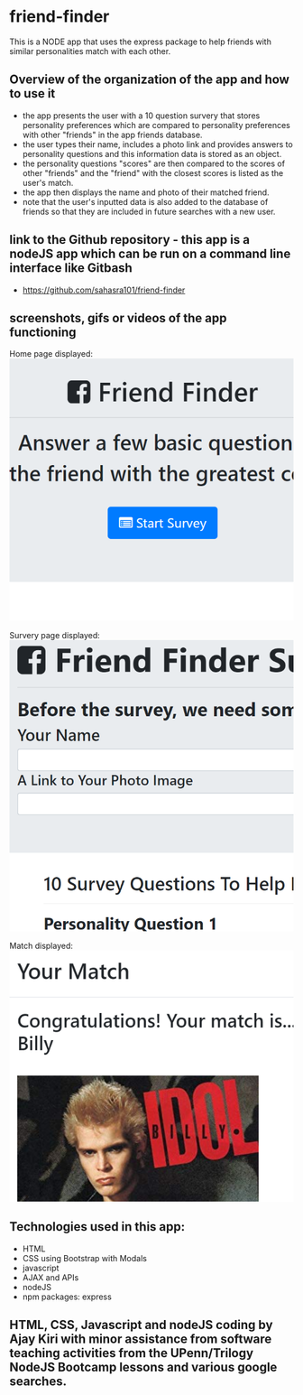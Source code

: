 # friend-finder
This is a NODE app that uses the express package to help friends with similar personalities match with each other.

## Overview of the organization of the app and how to use it
* the app presents the user with a 10 question survery that stores personality preferences which are compared to personality preferences with other "friends" in the app friends database.
* the user types their name, includes a photo link and provides answers to personality questions and this information data is stored as an object.  
* the personality questions "scores" are then compared to the scores of other "friends" and the "friend" with the closest scores is listed as the user's match. 
* the app then displays the name and photo of their matched friend. 
* note that the user's inputted data is also added to the database of friends so that they are included in future searches with a new user. 


## link to the Github repository - this app is a nodeJS app which can be run on a command line interface like Gitbash
* https://github.com/sahasra101/friend-finder

## screenshots, gifs or videos of the app functioning

Home page displayed:
![Home page for Friend Finder App](assets/homePage.png)

Survery page displayed:
![Survery page for Friend Finder App](assets/surveyPage.png)

Match displayed:
![Match displayed for user](assets/MatchModal.png)


## Technologies used in this app:
* HTML
* CSS using Bootstrap with Modals
* javascript
* AJAX and APIs
* nodeJS
* npm packages: express

## HTML, CSS, Javascript and nodeJS coding by Ajay Kiri with minor assistance from software teaching activities from the UPenn/Trilogy NodeJS Bootcamp lessons and various google searches. 